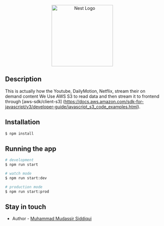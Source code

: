<p align="center">
  <a href="http://nestjs.com/" target="blank"><img src="https://nestjs.com/img/logo-small.svg" width="200" alt="Nest Logo" /></a>
</p>



## Description

This is actually how the Youtube, DailyMotion, Netflix, stream their on demand content
We Use AWS S3 to read data and then stream it to frontend through [aws-sdk/client-s3] (https://docs.aws.amazon.com/sdk-for-javascript/v3/developer-guide/javascript_s3_code_examples.html).

## Installation

```bash
$ npm install
```

## Running the app

```bash
# development
$ npm run start

# watch mode
$ npm run start:dev

# production mode
$ npm run start:prod
```



## Stay in touch

- Author - [Muhammad Mudassir Siddiqui](https://www.linkedin.com/in/muhammad-mudassir-siddiqui-3661b5207/)


